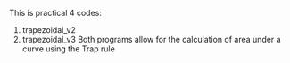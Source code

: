 This is practical 4 codes:
1. trapezoidal_v2
2. trapezoidal_v3
Both programs allow for the calculation of area under a curve using the Trap rule
